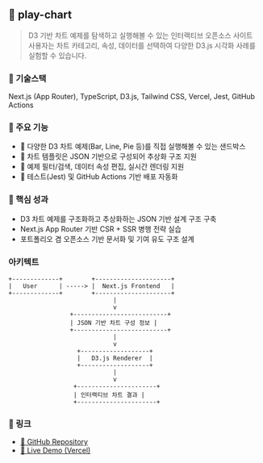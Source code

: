 ## 📁 play-chart

> D3 기반 차트 예제를 탐색하고 실행해볼 수 있는 인터랙티브 오픈소스 사이트  
> 사용자는 차트 카테고리, 속성, 데이터를 선택하여 다양한 D3.js 시각화 사례를 실험할 수 있습니다.

### 🔧 기술스택
Next.js (App Router), TypeScript, D3.js, Tailwind CSS, Vercel, Jest, GitHub Actions

### 🚀 주요 기능
- 🧩 다양한 D3 차트 예제(Bar, Line, Pie 등)를 직접 실행해볼 수 있는 샌드박스
- 🧠 차트 템플릿은 JSON 기반으로 구성되어 추상화 구조 지원
- 📂 예제 필터/검색, 데이터 속성 편집, 실시간 렌더링 지원
- 🧪 테스트(Jest) 및 GitHub Actions 기반 배포 자동화

### 🎯 핵심 성과
- D3 차트 예제를 구조화하고 추상화하는 JSON 기반 설계 구조 구축
- Next.js App Router 기반 CSR + SSR 병행 전략 실습
- 포트폴리오 겸 오픈소스 기반 문서화 및 기여 유도 구조 설계

### 아키텍트
```
+-------------+        +---------------------+
|   User      | -----> |  Next.js Frontend   |
+-------------+        +---------------------+
                             |
                             v
                 +--------------------------+
                 | JSON 기반 차트 구성 정보 |
                 +--------------------------+
                             |
                             v
                   +-------------------+
                   |   D3.js Renderer  |
                   +-------------------+
                             |
                             v
                  +----------------------+
                  | 인터랙티브 차트 결과 |
                  +----------------------+
```


### 🔗 링크
- [🔗 GitHub Repository](https://github.com/kenneth-kang/play-chart)
- [🚀 Live Demo (Vercel)](https://play-chart.vercel.app)

